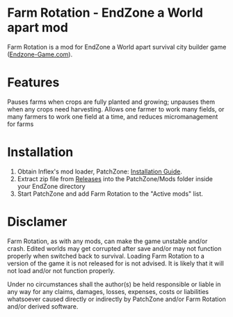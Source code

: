 # Farm Rotation - EndZone a World apart mod
Farm Rotation is a mod for EndZone a World apart survival city builder game ([Endzone-Game.com](https://endzone-game.com/)).

# Features
Pauses farms when crops are fully planted and growing; unpauses them when any crops need harvesting.  Allows one farmer to work many fields, or many farmers to work one field at a time, and reduces micromanagement for farms

# Installation
1) Obtain Inflex's mod loader, PatchZone: [Installation Guide](https://github.com/InflexCZE/PatchZone#installation).
2) Extract zip file from [Releases](https://github.com/Dimencia/EZ-Farm-Rotation/releases) into the PatchZone/Mods folder inside your EndZone directory
3) Start PatchZone and add Farm Rotation to the "Active mods" list.

# Disclamer
Farm Rotation, as with any mods, can make the game unstable and/or crash.
Edited worlds may get corrupted after save and/or may not function properly when switched back to survival.
Loading Farm Rotation to a version of the game it is not released for is not advised. It is likely that it will not load and/or not function properly.

Under no circumstances shall the author(s) be held responsible or liable in any way for any claims, damages, losses, expenses, costs or liabilities whatsoever caused directly or indirectly by PatchZone and/or Farm Rotation and/or derived software.
